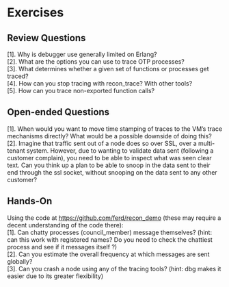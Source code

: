 # Exercises

## Review Questions
[1]. Why is debugger use generally limited on Erlang?<br>
[2]. What are the options you can use to trace OTP processes?<br>
[3]. What determines whether a given set of functions or processes get traced?<br>
[4]. How can you stop tracing with recon_trace? With other tools?<br>
[5]. How can you trace non-exported function calls?<br>
## Open-ended Questions
[1]. When would you want to move time stamping of traces to the VM’s trace mechanisms
directly? What would be a possible downside of doing this?<br>
[2]. Imagine that traffic sent out of a node does so over SSL, over a multi-tenant system.
However, due to wanting to validate data sent (following a customer complain), you
need to be able to inspect what was seen clear text. Can you think up a plan to be
able to snoop in the data sent to their end through the ssl socket, without snooping
on the data sent to any other customer?<br>
## Hands-On
Using the code at https://github.com/ferd/recon_demo (these may require a decent understanding of the code there):<br>
[1]. Can chatty processes (council_member) message themselves? (hint: can this work
with registered names? Do you need to check the chattiest process and see if it messages
itself ?)<br>
[2]. Can you estimate the overall frequency at which messages are sent globally?<br>
[3]. Can you crash a node using any of the tracing tools? (hint: dbg makes it easier due
to its greater flexibility)<br>
